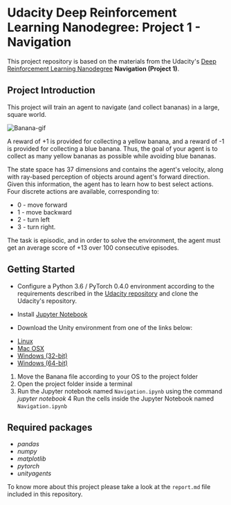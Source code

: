 # Udacity Deep Reinforcement Learning Nanodegree: Project 1 - Navigation

This project repository is based on the materials from the Udacity's [Deep Reinforcement Learning Nanodegree](https://www.udacity.com/course/deep-reinforcement-learning-nanodegree--nd893) **Navigation (Project 1)**.

## Project Introduction
This project will train an agent to navigate (and collect bananas) in a large, square world.

![Banana-gif](Banana-gif.gif)

A reward of +1 is provided for collecting a yellow banana, and a reward of -1 is provided for collecting a blue banana. Thus, the goal of your agent is to collect as many yellow bananas as possible while avoiding blue bananas.

The state space has 37 dimensions and contains the agent's velocity, along with ray-based perception of objects around agent's forward direction. Given this information, the agent has to learn how to best select actions. Four discrete actions are available, corresponding to:

* 0 - move forward
* 1 - move backward
* 2 - turn left
* 3 - turn right.

The task is episodic, and in order to solve the environment, the agent must get an average score of +13 over 100 consecutive episodes.

## Getting Started
- Configure a Python 3.6 / PyTorch 0.4.0 environment according to the requirements described in the [Udacity repository](https://github.com/udacity/deep-reinforcement-learning#dependencies) and clone the Udacity's repository.
- Install [Jupyter Notebook](https://jupyter.org/)

- Download the Unity environment from one of the links below:
* [Linux](https://s3-us-west-1.amazonaws.com/udacity-drlnd/P1/Banana/Banana_Linux.zip)
* [Mac OSX](https://s3-us-west-1.amazonaws.com/udacity-drlnd/P1/Banana/Banana.app.zip)
* [Windows (32-bit)](https://s3-us-west-1.amazonaws.com/udacity-drlnd/P1/Banana/Banana_Windows_x86.zip)
* [Windows (64-bit)](https://s3-us-west-1.amazonaws.com/udacity-drlnd/P1/Banana/Banana_Windows_x86_64.zip)

1. Move the Banana file according to your OS to the project folder
2. Open the project folder inside a terminal
3. Run the Jupyter notebook named `Navigation.ipynb` using the command _jupyter notebook_
4  Run the cells inside the Jupyter Notebook named `Navigation.ipynb`

## Required packages

* *pandas*
* *numpy*
* *matplotlib*
* *pytorch*
* *unityagents*

To know more about this project please take a look at the `report.md` file included in this repository.
